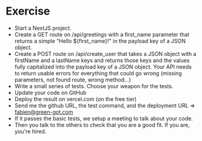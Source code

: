 # Exercise

- Start a NextJS project.
- Create a GET route on /api/greetings with a first_name parameter that returns a simple "Hello ${first_name}!" in the payload key of a JSON object.
- Create a POST route on /api/create_user that takes a JSON object with a firstName and a lastName keys and returns those keys and the values fully capitalized into the payload key of a JSON object. Your API needs to return usable errors for everything that could go wrong (missing parameters, not found route, wrong method...)
- Write a small series of tests. Choose your weapon for the tests.
- Update your code on GitHub
- Deploy the result on vercel.com (on the free tier)
- Send me the github URL, the test command, and the deployment URL => fabien@green-got.com
- If it passes the basic tests, we setup a meeting to talk about your code.
- Then you talk to the others to check that you are a good fit. If you are, you're hired.
